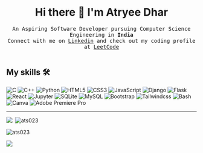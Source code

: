 
<h1 align='center'>
  Hi there 👋 I'm Atryee Dhar
</h1>

<p align="center">
        <samp>
                 An Aspiring Software Developer pursuing Computer Science Engineering in <b>India</b>
                <br>
                Connect with me on <a href="https://www.linkedin.com/in/atryee-dhar-07b246218)">Linkedin</a>  and check out my coding profile at <a href="https://www.leetcode.com/u/ats_023">LeetCode</a>
                <br>
                <br>
        </samp>
</p>

## My skills 🛠️

![C](https://img.shields.io/badge/C-00599C?style=for-the-badge&logo=c&logoColor=white) ![C++](https://img.shields.io/badge/C%2B%2B-00599C?style=for-the-badge&logo=c%2B%2B&logoColor=white) ![Python](https://img.shields.io/badge/Python-FFD43B?style=for-the-badge&logo=python&logoColor=blue) ![HTML5](https://img.shields.io/badge/HTML5-E34F26?style=for-the-badge&logo=html5&logoColor=white) ![CSS3](https://img.shields.io/badge/CSS3-1572B6?style=for-the-badge&logo=css3&logoColor=white) ![JavaScript](https://img.shields.io/badge/JavaScript-323330?style=for-the-badge&logo=javascript&logoColor=F7DF1E) ![Django](https://img.shields.io/badge/Django-092E20?style=for-the-badge&logo=django&logoColor=white) ![Flask](https://img.shields.io/badge/Flask-ffffff?style=for-the-badge&logo=flask&logoColor=black) ![React](https://img.shields.io/badge/React-61DAFB?style=for-the-badge&logo=react&logoColor=white) ![Jupyter](https://img.shields.io/badge/Jupyter-F37626?style=for-the-badge&logo=jupyter&logoColor=white) ![SQLite](https://img.shields.io/badge/sqlite-003B57?style=for-the-badge&logo=sqlite&logoColor=white) ![MySQL](https://img.shields.io/badge/MySQL-4479A1?style=for-the-badge&logo=mysql&logoColor=white) ![Bootstrap](https://img.shields.io/badge/Bootstrap-7952B3?style=for-the-badge&logo=bootstrap&logoColor=white) ![Tailwindcss](https://img.shields.io/badge/TailwindCSS-06B6D4?style=for-the-badge&logo=tailwindcss&logoColor=white) ![Bash](https://img.shields.io/badge/Bash-4EAA25?style=for-the-badge&logo=GNU-Bash&logoColor=white) ![Canva](https://img.shields.io/badge/Canva-%2300C4CC.svg?&style=for-the-badge&logo=Canva&logoColor=white) ![Adobe Premiere Pro](https://img.shields.io/badge/Adobe%20Premiere%20Pro-9999FF?style=for-the-badge&logo=Adobe%20Premiere%20Pro&logoColor=white)

<hr>

<p><img align="left" src="https://github-readme-stats.vercel.app/api/top-langs/?username=Ats023&theme=dark&hide_border=false&include_all_commits=true&count_private=true&layout=compact"/></p>
<!-- ![](https://github-readme-stats.vercel.app/api/top-langs/?username=Ats023&theme=dark&hide_border=false&include_all_commits=true&count_private=true&layout=compact)<br/> -->
<p>&nbsp<img align="center" src="https://github-readme-streak-stats.herokuapp.com/?user=Ats023&theme=dark" alt="ats023" /></p>

<p><img src="https://komarev.com/ghpvc/?username=Ats023&label=Profile%20views&color=0e75b6&style=flat" alt="ats023" /> </p>

![](https://hits.seeyoufarm.com/api/count/incr/badge.svg?url=https%3A%2F%2Fgithub.com%2F{username}1212%2Fhit-counter)
